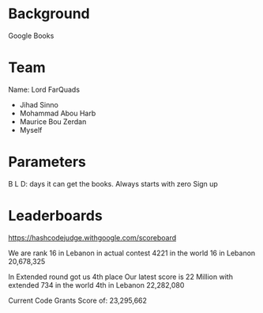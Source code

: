 # Background
Google Books
# Team
Name: Lord FarQuads
* Jihad Sinno
* Mohammad Abou Harb
* Maurice Bou Zerdan
* Myself

# Parameters
B
L
D: days it can get the books. Always starts with zero
Sign up

# Leaderboards
https://hashcodejudge.withgoogle.com/scoreboard

We are rank 16 in Lebanon in actual contest
4221 in the world
16 in Lebanon
20,678,325

In
Extended round got us 4th place
Our latest score is 22 Million with extended
734 in the world
4th in Lebanon
22,282,080

Current Code Grants Score of: 23,295,662
